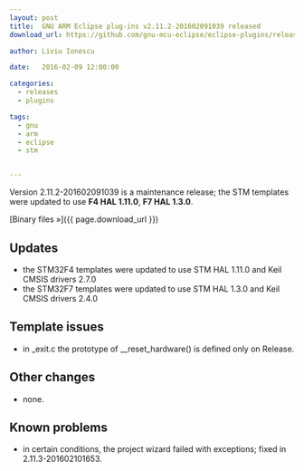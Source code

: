 ```yaml
---
layout: post
title:  GNU ARM Eclipse plug-ins v2.11.2-201602091039 released
download_url: https://github.com/gnu-mcu-eclipse/eclipse-plugins/releases/tag/v2.11.2-201602091039

author: Liviu Ionescu

date:   2016-02-09 12:00:00

categories:
  - releases
  - plugins

tags:
  - gnu
  - arm
  - eclipse
  - stm


---
```


Version 2.11.2-201602091039 is a maintenance release; the STM templates were updated to use **F4 HAL 1.11.0**, **F7 HAL 1.3.0**.

[Binary files »]({{ page.download_url }})

## Updates

* the STM32F4 templates were updated to use STM HAL 1.11.0 and Keil CMSIS drivers 2.7.0
* the STM32F7 templates were updated to use STM HAL 1.3.0 and Keil CMSIS drivers 2.4.0

## Template issues

* in _exit.c the prototype of __reset_hardware() is defined only on Release.

## Other changes

* none.

## Known problems

* in certain conditions, the project wizard failed with exceptions; fixed in 2.11.3-201602101653.
